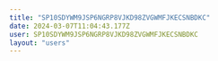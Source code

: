 ```yaml
---
title: "SP10SDYWM9JSP6NGRP8VJKD98ZVGWMFJKECSNBDKC"
date: 2024-03-07T11:04:43.177Z
user: SP10SDYWM9JSP6NGRP8VJKD98ZVGWMFJKECSNBDKC
layout: "users"
---
```

    